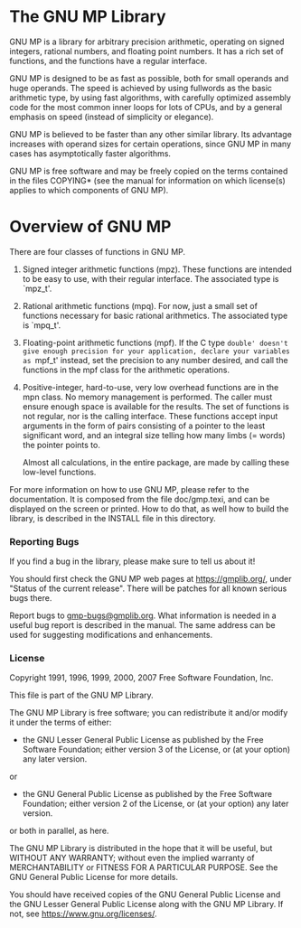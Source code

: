 # The GNU MP Library


GNU MP is a library for arbitrary precision arithmetic, operating on signed
integers, rational numbers, and floating point numbers.  It has a rich set of
functions, and the functions have a regular interface.

GNU MP is designed to be as fast as possible, both for small operands and huge
operands.  The speed is achieved by using fullwords as the basic arithmetic
type, by using fast algorithms, with carefully optimized assembly code for the
most common inner loops for lots of CPUs, and by a general emphasis on speed
(instead of simplicity or elegance).

GNU MP is believed to be faster than any other similar library.  Its advantage
increases with operand sizes for certain operations, since GNU MP in many
cases has asymptotically faster algorithms.

GNU MP is free software and may be freely copied on the terms contained in the
files COPYING* (see the manual for information on which license(s) applies to
which components of GNU MP).




# Overview of GNU MP

There are four classes of functions in GNU MP.

 1. Signed integer arithmetic functions (mpz).  These functions are intended
    to be easy to use, with their regular interface.  The associated type is
    `mpz_t'.

 2. Rational arithmetic functions (mpq).  For now, just a small set of
    functions necessary for basic rational arithmetics.  The associated type
    is `mpq_t'.

 3. Floating-point arithmetic functions (mpf).  If the C type `double'
    doesn't give enough precision for your application, declare your
    variables as `mpf_t' instead, set the precision to any number desired,
    and call the functions in the mpf class for the arithmetic operations.

 4. Positive-integer, hard-to-use, very low overhead functions are in the
    mpn class.  No memory management is performed.  The caller must ensure
    enough space is available for the results.  The set of functions is not
    regular, nor is the calling interface.  These functions accept input
    arguments in the form of pairs consisting of a pointer to the least
    significant word, and an integral size telling how many limbs (= words)
    the pointer points to.

    Almost all calculations, in the entire package, are made by calling these
    low-level functions.

For more information on how to use GNU MP, please refer to the documentation.
It is composed from the file doc/gmp.texi, and can be displayed on the screen
or printed.  How to do that, as well how to build the library, is described in
the INSTALL file in this directory.



### Reporting Bugs

If you find a bug in the library, please make sure to tell us about it!

You should first check the GNU MP web pages at https://gmplib.org/, under
"Status of the current release".  There will be patches for all known serious
bugs there.

Report bugs to gmp-bugs@gmplib.org.  What information is needed in a useful bug
report is described in the manual.  The same address can be used for suggesting
modifications and enhancements.



### License

Copyright 1991, 1996, 1999, 2000, 2007 Free Software Foundation, Inc.

This file is part of the GNU MP Library.

The GNU MP Library is free software; you can redistribute it and/or modify
it under the terms of either:

  * the GNU Lesser General Public License as published by the Free
    Software Foundation; either version 3 of the License, or (at your
    option) any later version.

or

  * the GNU General Public License as published by the Free Software
    Foundation; either version 2 of the License, or (at your option) any
    later version.

or both in parallel, as here.

The GNU MP Library is distributed in the hope that it will be useful, but
WITHOUT ANY WARRANTY; without even the implied warranty of MERCHANTABILITY
or FITNESS FOR A PARTICULAR PURPOSE.  See the GNU General Public License
for more details.

You should have received copies of the GNU General Public License and the
GNU Lesser General Public License along with the GNU MP Library.  If not,
see https://www.gnu.org/licenses/.
